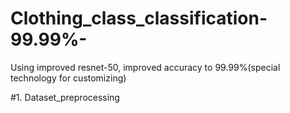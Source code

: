# Clothing_class_classification-99.99%-
Using improved resnet-50, improved accuracy to 99.99%(special technology for customizing)

#1. Dataset_preprocessing
